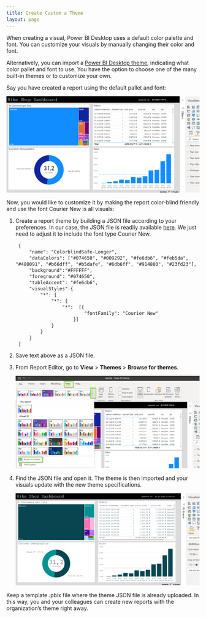 ```yaml
---
title: Create Custom a Theme
layout: page
---
```


When creating a visual, Power BI Desktop uses a default color palette and font. You can customize your visuals by manually changing their color and font.   

Alternatively, you can import a [Power BI Desktop theme](https://docs.microsoft.com/en-us/power-bi/create-reports/desktop-report-themes), indicating what color pallet and font to use. You have the option to choose one of the many built-in themes or to customize your own.   

Say you have created a report using the default pallet and font:  

![](/asset/screenshot/999-PRE-create-custom-theme-img01.png)

Now, you would like to customize it by making the report color-blind friendly and use the font Courier New is all visuals:  


1. Create a report theme by building a JSON file according to your preferences. In our case, the JSON file is readily available [here](https://community.powerbi.com/t5/Themes-Gallery/Color-Blind-Friendly/m-p/140597). We just need to adjust it to include the font type Courier New.  

		{ 
			"name": "ColorblindSafe-Longer", 
			"dataColors": ["#074650", "#009292", "#fe6db6", "#feb5da", "#480091", "#b66dff", "#b5dafe", "#6db6ff", "#914800", "#23fd23"],
			"background":"#FFFFFF",
			"foreground": "#074650",
			"tableAccent": "#fe6db6",
			"visualStyles":{
				"*": {
					"*": {
						"*":  [{
								"fontFamily": "Courier New"
							}]
					}
				}
			}
		}

2. Save text above as a JSON file.  

3. From Report Editor, go to **View** > **Themes** > **Browse for themes**.  

	![](/asset/screenshot/999-PRE-create-custom-theme-img03.png)

3. Find the JSON file and open it. The theme is then imported and your visuals update with the new theme specifications.  

	![](/asset/screenshot/999-PRE-create-custom-theme-img02.png)

Keep a template .pbix file where the theme JSON file is already uploaded. In this way, you and your colleagues can create new reports with the organization’s theme right away. 